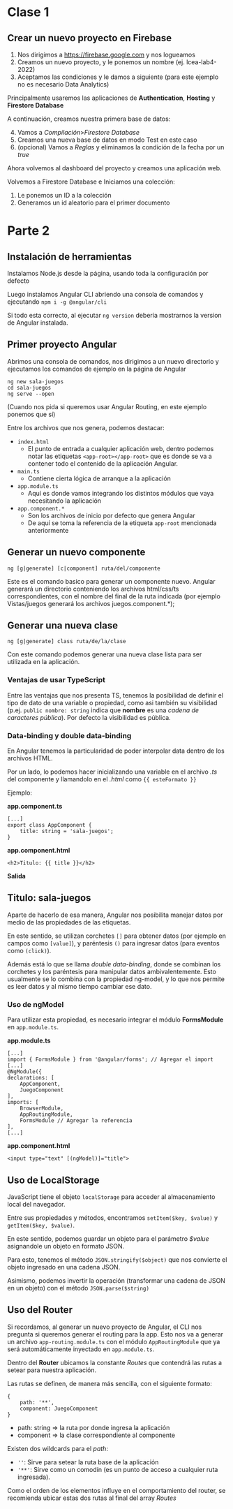 # Clase 1

## Crear un nuevo proyecto en Firebase

1. Nos dirigimos a https://firebase.google.com y nos logueamos
2. Creamos un nuevo proyecto, y le ponemos un nombre (ej. lcea-lab4-2022)
3. Aceptamos las condiciones y le damos a siguiente (para este ejemplo no es necesario Data Analytics)

Principalmente usaremos las aplicaciones de **Authentication**, **Hosting** y **Firestore Database**

A continuación, creamos nuestra primera base de datos:

4. Vamos a *Compilación*>*Firestore Database*
5. Creamos una nueva base de datos en modo Test en este caso
6. (opcional) Vamos a *Reglas* y eliminamos la condición de la fecha por un *true*

Ahora volvemos al dashboard del proyecto y creamos una aplicación web.

Volvemos a Firestore Database e Iniciamos una colección:

1. Le ponemos un ID a la colección
2. Generamos un id aleatorio para el primer documento

# Parte 2

## Instalación de herramientas

Instalamos Node.js desde la página, usando toda la configuración por defecto

Luego instalamos Angular CLI abriendo una consola de comandos y ejecutando `npm i -g @angular/cli`

Si todo esta correcto, al ejecutar `ng version` debería mostrarnos la version de Angular instalada.

## Primer proyecto Angular

Abrimos una consola de comandos, nos dirigimos a un nuevo directorio y ejecutamos los comandos de ejemplo en la página de Angular

    ng new sala-juegos
    cd sala-juegos
    ng serve --open

(Cuando nos pida si queremos usar Angular Routing, en este ejemplo ponemos que sí)

Entre los archivos que nos genera, podemos destacar:

- `index.html`
    + El punto de entrada a cualquier aplicación web, dentro podemos notar las etiquetas `<app-root></app-root>` que es donde se va a contener todo el contenido de la aplicación Angular.
- `main.ts`
    + Contiene cierta lógica de arranque a la aplicación
- `app.module.ts`
    + Aquí es donde vamos integrando los distintos módulos que vaya necesitando la aplicación
- `app.component.*`
    + Son los archivos de inicio por defecto que genera Angular
    + De aquí se toma la referencia de la etiqueta `app-root` mencionada anteriormente

## Generar un nuevo componente

`ng [g|generate] [c|component] ruta/del/componente`

Este es el comando basico para generar un componente nuevo. Angular generará un directorio conteniendo los archivos html/css/ts correspondientes, con el nombre del final de la ruta indicada (por ejemplo Vistas/juegos generará los archivos juegos.component.*);

## Generar una nueva clase

`ng [g|generate] class ruta/de/la/clase`

Con este comando podemos generar una nueva clase lista para ser utilizada en la aplicación.

### Ventajas de usar TypeScript

Entre las ventajas que nos presenta TS, tenemos la posibilidad de definir el tipo de dato de una variable o propiedad, como asi también su visibilidad (p.ej. `public nombre: string` indica que **nombre** es una *cadena de caracteres* *pública*). Por defecto la visibilidad es pública.

### Data-binding y double data-binding

En Angular tenemos la particularidad de poder interpolar data dentro de los archivos HTML.

Por un lado, lo podemos hacer inicializando una variable en el archivo *.ts* del componente y llamandolo en el *.html* como `{{ esteFormato }}`

Ejemplo:

**app.component.ts**

    [...]
    export class AppComponent {
        title: string = 'sala-juegos';
    }

**app.component.html**

    <h2>Titulo: {{ title }}</h2>

**Salida**

<h2>Titulo: sala-juegos</h2>

Aparte de hacerlo de esa manera, Angular nos posibilita manejar datos por medio de las propiedades de las etiquetas.

En este sentido, se utilizan corchetes `[]` para obtener datos (por ejemplo en campos como `[value]`), y paréntesis `()` para ingresar datos (para eventos como `(click)`).

Además está lo que se llama *double data-binding*, donde se combinan los corchetes y los paréntesis para manipular datos ambivalentemente. Esto usualmente se lo combina con la propiedad ng-model, y lo que nos permite es leer datos y al mismo tiempo cambiar ese dato.

### Uso de ngModel

Para utilizar esta propiedad, es necesario integrar el módulo **FormsModule** en `app.module.ts`.

**app.module.ts**

    [...]
    import { FormsModule } from '@angular/forms'; // Agregar el import
    [...]
    @NgModule({
    declarations: [
        AppComponent,
        JuegoComponent
    ],
    imports: [
        BrowserModule,
        AppRoutingModule,
        FormsModule // Agregar la referencia
    ],
    [...]

**app.component.html**

    <input type="text" [(ngModel)]="title">

## Uso de LocalStorage

JavaScript tiene el objeto `localStorage` para acceder al almacenamiento local del navegador.

Entre sus propiedades y métodos, encontramos `setItem($key, $value)` y `getItem($key, $value)`.

En este sentido, podemos guardar un objeto para el parámetro *$value* asignandole un objeto en formato JSON.

Para esto, tenemos el método `JSON.stringify($object)` que nos convierte el objeto ingresado en una cadena JSON.

Asimismo, podemos invertir la operación (transformar una cadena de JSON en un objeto) con el método `JSON.parse($string)`

## Uso del Router

Si recordamos, al generar un nuevo proyecto de Angular, el CLI nos pregunta si queremos generar el routing para la app. Esto nos va a generar un archivo `app-routing.module.ts` con el módulo `AppRoutingModule` que ya será automáticamente inyectado en `app.module.ts`.

Dentro del **Router** ubicamos la constante *Routes* que contendrá las rutas a setear para nuestra aplicación.

Las rutas se definen, de manera más sencilla, con el siguiente formato:

    {
        path: '**',
        component: JuegoComponent
    }

* path: string => la ruta por donde ingresa la aplicación
* component => la clase correspondiente al componente

Existen dos wildcards para el *path*:

* `''`: Sirve para setear la ruta base de la aplicación
* `'**'`: Sirve como un comodín (es un punto de acceso a cualquier ruta ingresada).

Como el orden de los elementos influye en el comportamiento del router, se recomienda ubicar estas dos rutas al final del array *Routes*
